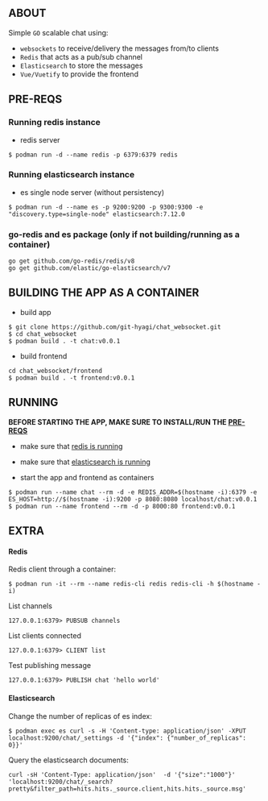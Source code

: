 ## ABOUT
Simple `GO` scalable chat using:
* `websockets` to receive/delivery the messages from/to clients
* `Redis` that acts as a pub/sub channel
* `Elasticsearch` to store the messages
* `Vue/Vuetify` to provide the frontend


## PRE-REQS
### Running redis instance
* redis server
~~~
$ podman run -d --name redis -p 6379:6379 redis
~~~

### Running elasticsearch instance
* es single node server (without persistency)
~~~
$ podman run -d --name es -p 9200:9200 -p 9300:9300 -e "discovery.type=single-node" elasticsearch:7.12.0
~~~

### go-redis and es package (only if not building/running as a container)
~~~
go get github.com/go-redis/redis/v8
go get github.com/elastic/go-elasticsearch/v7
~~~

## BUILDING THE APP AS A CONTAINER
* build app
~~~
$ git clone https://github.com/git-hyagi/chat_websocket.git
$ cd chat_websocket
$ podman build . -t chat:v0.0.1
~~~

* build frontend
~~~
cd chat_websocket/frontend
$ podman build . -t frontend:v0.0.1
~~~

## RUNNING

**BEFORE STARTING THE APP, MAKE SURE TO INSTALL/RUN THE [PRE-REQS](#pre-reqs)**
* make sure that [redis is running](#running-redis-instance)
* make sure that [elasticsearch is running](#running-elasticsearch-instance)

* start the app and frontend as containers
~~~
$ podman run --name chat --rm -d -e REDIS_ADDR=$(hostname -i):6379 -e ES_HOST=http://$(hostname -i):9200 -p 8080:8080 localhost/chat:v0.0.1
$ podman run --name frontend --rm -d -p 8000:80 frontend:v0.0.1
~~~

## EXTRA

#### Redis
Redis client through a container:
~~~
$ podman run -it --rm --name redis-cli redis redis-cli -h $(hostname -i)
~~~

List channels
~~~
127.0.0.1:6379> PUBSUB channels
~~~

List clients connected
~~~
127.0.0.1:6379> CLIENT list
~~~

Test publishing message
~~~
127.0.0.1:6379> PUBLISH chat 'hello world'
~~~


#### Elasticsearch
Change the number of replicas of es index:
~~~
$ podman exec es curl -s -H 'Content-type: application/json' -XPUT localhost:9200/chat/_settings -d '{"index": {"number_of_replicas": 0}}'
~~~

Query the elasticsearch documents:
~~~
curl -sH 'Content-Type: application/json'  -d '{"size":"1000"}' 'localhost:9200/chat/_search?pretty&filter_path=hits.hits._source.client,hits.hits._source.msg'
~~~

